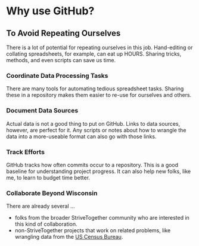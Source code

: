# Why use GitHub?

## To Avoid Repeating Ourselves

There is a lot of potential for repeating ourselves in this job.
Hand-editing or collating spreadsheets, for example, can eat up HOURS.
Sharing tricks, methods, and even scripts can save us time.

### Coordinate Data Processing Tasks

There are many tools for automating tedious spreadsheet tasks.
Sharing these in a repository makes them easier to re-use for ourselves and others.

### Document Data Sources

Actual data is not a good thing to put on GitHub.
Links to data sources, however, are perfect for it.
Any scripts or notes about how to wrangle the data into a more-useable format can also go with those links.

### Track Efforts

GitHub tracks how often commits occur to a repository.
This is a good baseline for understanding project progress.
It can also help new folks, like me, to learn to budget time better.

### Collaborate Beyond Wisconsin

There are already several ...

- folks from the broader StriveTogether community who are interested in this kind of collaboration.
- non-StriveTogether projects that work on related problems, like wrangling data from the [US Census Bureau](https://github.com/uscensusbureau).

